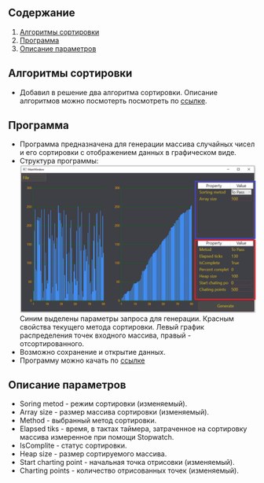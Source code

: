 ## Содержание
1. [Алгоритмы сортировки](#алгоритмы-сортировки)
2. [Программа](#программа)
3. [Описание параметров](#описание-параметров)

## Алгоритмы сортировки
- Добавил в решение два алгоритма сортировки. Описание алгоритмов можно посмотерть посмотреть по [ссылке]().

## Программа
- Программа предназначена для генерации массива случайных чисел и его сортировки с отображением данных в графическом виде.
- Структура программы:
![меню сериал порт](/SortModels/Images/Screenshot_2.png)
Синим выделены параметры запроса для генерации. Красным свойства текущего метода сортировки. Левый график распределения точек входного массива, правый - отсортированного.
- Возможно сохранение и открытие данных.
- Программу можно качать по [ссылке](https://downgit.github.io/#/home?url=https://github.com/xSouln/SortModels/tree/master/SortModels/bin/Debug)

## Описание параметров
- Soring metod - режим сортировки (изменяемый).
- Array size - размер массива сортировки (изменяемый).
- Method - выбранный метод сортировки.
- Elapsed tiks - время, в тактах таймера, затраченное на сортировку массива измеренное при помощи Stopwatch.
- IsComplite - статус сортировки.
- Heap size - размер сортируемого массива.
- Start charting point - начальная точка отрисовки (изменяемый).
- Сharting points - количество отрисованных точек (изменяемый).
